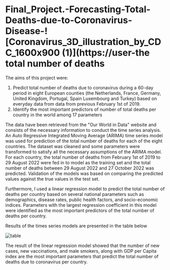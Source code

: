 # Final_Project.-Forecasting-Total-Deaths-due-to-Coronavirus-Disease-![Coronavirus_3D_illustration_by_CDC_1600x900 (1)](https://user-the total number of deaths 
The aims of this project were:

1) Predict total number of deaths due to coronavirus during a 60-day period in eight European counties (the Netherlands, France, Germany, United Kingdom, Portugal, Spain Luxembourg and Turkey) based on everyday data from data from previous February 1st of 2019.
2) Identify the most important predictors of number of total deaths per country in the world among 17 parameters

The data have been retrieved from the "Our World in Data" website and consists of the necessary information to conduct the time series analysis. An Auto Regressive Integrated Moving Average (ARIMA) time series model was used for prediction of the total number of deaths for each of the eight countries. The dataset was cleaned and some parameters were transformed to satisfy all the necessary assumptions of the ARIMA model. For each country, the total number of deaths from February 1st of 2019 to 29 August 2022 were fed in to model as the training set and the total number of deaths between 29 August 2022 and 27 October 2022 was predicted. Validation of the models was based on comparing the predicted values against the true values in the test set. 

Furthermore, I used a linear regression model to predict the total number of deaths per country based on several national parameters such as demographics, disease rates, public health factors, and socio-economic indices. Parameters with the largest regression coefficient in this model were identified as the most important predictors of the total number of deaths per country. 

Results of the times series models are presented in the table below

![table](https://user-images.githubusercontent.com/111515711/201471507-4c9caf4d-3104-41fc-925d-683cc6b7466c.JPG)


The result of the linear regression model showed that the number of new cases, new vaccinations, and male smokers, along with GDP per Capita index are the most important parameters that predict the total number of deaths due to coronavirus per country. 
